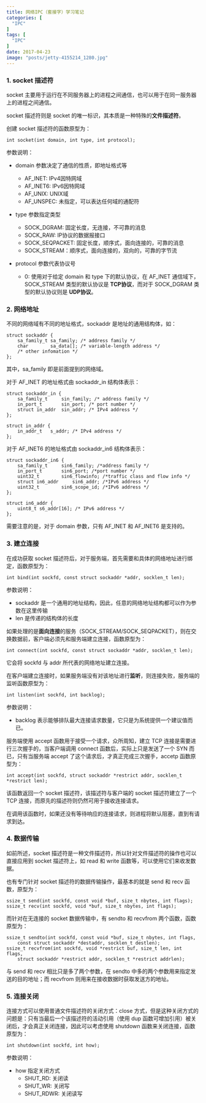```yaml
---
title: 网络IPC（套接字）学习笔记
categories: [
  "IPC"
]
tags: [
  "IPC"
]
date: 2017-04-23
image: "posts/jetty-4155214_1280.jpg"
---
```


### 1. socket 描述符

socket 主要用于运行在不同服务器上的进程之间通信，也可以用于在同一服务器上的进程之间通信。

socket 描述符则是 socket 的唯一标识，其本质是一种特殊的**文件描述符**。

创建 socket 描述符的函数原型为：

    int socket(int domain, int type, int protocol);
    
参数说明：

- domain 参数决定了通信的性质，即地址格式等
  - AF_INET: IPv4因特网域
  - AF_INET6: IPv6因特网域
  - AF_UNIX: UNIX域
  - AF_UNSPEC: 未指定，可以表达任何域的通配符

- type 参数指定类型
  - SOCK_DGRAM: 固定长度，无连接，不可靠的消息
  - SOCK_RAW: IP协议的数据报接口
  - SOCK_SEQPACKET: 固定长度，顺序式，面向连接的，可靠的消息
  - SOCK_STREAM：顺序式，面向连接的，双向的，可靠的字节流

- protocol 参数代表协议号
  - 0: 使用对于给定 domain 和 type 下的默认协议，在 AF_INET 通信域下， SOCK_STREAM 类型的默认协议是 **TCP协议**，而对于 SOCK_DGRAM 类型的默认协议则是 **UDP协议**。

### 2. 网络地址

不同的网络域有不同的地址格式，sockaddr 是地址的通用结构体，如：

    struct sockaddr {
        sa_family_t sa_family; /* address family */
        char        sa_data[]; /* variable-length address */
        /* other infomation */
    };
    
其中，sa_family 即是前面提到的网络域。

对于 AF_INET 的地址格式由 sockaddr_in 结构体表示：

    struct sockaddr_in {  
        sa_family_t     sin_family; /* address family */  
        in_port_t       sin_port; /* port number */  
        struct in_addr  sin_addr; /* IPv4 address */  
    };  
  
    struct in_addr {  
        in_addr_t   s_addr; /* IPv4 address */  
    };

对于 AF_INET6 的地址格式由 sockaddr_in6 结构体表示：

    struct sockaddr_in6 {  
        sa_family_t     sin6_family; /*address family */  
        in_port_t       sin6_port; /*port number */  
        uint32_t        sin6_flowinfo; /*traffic class and flow info */  
        struct in6_addr     sin6_addr; /*IPv6 address */  
        uint32_t        sin6_scope_id; /*IPv6 address */  
    };  
  
    struct in6_addr {  
        uint8_t s6_addr[16]; /* IPv6 address */  
    };

需要注意的是，对于 domain 参数，只有 AF_INET 和 AF_INET6 是支持的。

### 3. 建立连接

在成功获取 socket 描述符后，对于服务端，首先需要和具体的网络地址进行绑定，函数原型为：

    int bind(int sockfd, const struct sockaddr *addr, socklen_t len);
    
参数说明：

- sockaddr 是一个通用的地址结构，因此，任意的网络地址结构都可以作为参数在这里传输
- len 是传递的结构体的长度

如果处理的是**面向连接**的服务（SOCK_STREAM/SOCK_SEQPACKET），则在交换数据前，客户端必须先和服务端建立连接，函数原型为：

    int connect(int sockfd, const struct sockaddr *addr, socklen_t len);
    
它会将 sockfd 与 addr 所代表的网络地址建立连接。

在客户端建立连接时，如果服务端没有对该地址进行**监听**，则连接失败，服务端的监听函数原型为：

    int listen(int sockfd, int backlog);
    
参数说明：

- backlog 表示能够排队最大连接请求数量，它只是为系统提供一个建议值而已。

服务端使用 accept 函数用于接受一个请求，众所周知，建立 TCP 连接是需要进行三次握手的，当客户端调用 connect 函数后，实际上只是发送了一个 SYN 而已，只有当服务端 accept 了这个请求后，才真正完成三次握手，accetp 函数原型为：

    int accept(int sockfd, struct sockaddr *restrict addr, socklen_t *restrict len);
    
该函数返回一个 socket 描述符，该描述符与客户端的 socket 描述符建立了一个 TCP 连接，而原先的描述符则仍然可用于接收连接请求。

在调用该函数时，如果还没有等待响应的连接请求，则进程将默认阻塞，直到有请求到达。

### 4. 数据传输

如前所述，socket 描述符是一种文件描述符，所以针对文件描述符的操作也可以直接应用到 socket 描述符上，如 read 和 write 函数等，可以使用它们来收发数据。

也有专门针对 socket 描述符的数据传输操作，最基本的就是 send 和 recv 函数，原型为：

    ssize_t send(int sockfd, const void *buf, size_t nbytes, int flags);
    ssize_t recv(int sockfd, void *buf, size_t nbytes, int flags);
    
而针对在无连接的 socket 数据传输中，有 sendto 和 recvfrom 两个函数，函数原型为：

    ssize_t sendto(int sockfd, const void *buf, size_t nbytes, int flags,  
        const struct sockaddr *destaddr, socklen_t destlen);  
    ssize_t recvfrom(int sockfd, void *restrict buf, size_t len, int flags,  
        struct sockaddr *restrict addr, socklen_t *restrict addrlen);

与 send 和 recv 相比只是多了两个参数，在 sendto 中多的两个参数用来指定发送的目的地址；而 recvfrom 则用来在接收数据时获取发送方的地址。

### 5. 连接关闭

连接方式可以使用普通文件描述符的关闭方式：close 方式，但是这种关闭方式的问题是：只有当最后一个该描述符的活动引用（使用 dup 函数可增加引用）被关闭后，才会真正关闭连接，因此可以考虑使用 shutdown 函数来关闭连接，函数原型为：

    int shutdown(int sockfd, int how);
    
参数说明：

- how 指定关闭方式
  - SHUT_RD: 关闭读
  - SHUT_WR: 关闭写
  - SHUT_RDWR:  关闭读写
